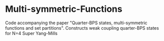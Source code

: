 # Multi-symmetric-Functions
Code accompanying the paper "Quarter-BPS states, multi-symmetric functions and set partitions". Constructs weak coupling quarter-BPS states for N=4 Super Yang-Mills
